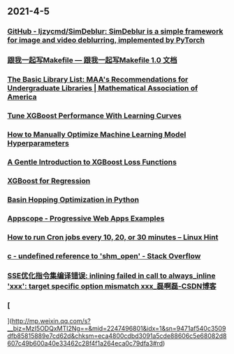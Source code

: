 
## 2021-4-5

### [GitHub - ljzycmd/SimDeblur: SimDeblur is a simple framework for  image and video deblurring, implemented by PyTorch](https://github.com/ljzycmd/SimDeblur)

### [跟我一起写Makefile — 跟我一起写Makefile 1.0 文档](https://seisman.github.io/how-to-write-makefile/)

### [The Basic Library List: MAA's Recommendations for Undergraduate Libraries | Mathematical Association of America](https://www.maa.org/press/maa-reviews/the-basic-library-list-maas-recommendations-for-undergraduate-libraries)

### [Tune XGBoost Performance With Learning Curves](https://machinelearningmastery.com/tune-xgboost-performance-with-learning-curves/)

### [How to Manually Optimize Machine Learning Model Hyperparameters](https://machinelearningmastery.com/manually-optimize-hyperparameters/)

### [A Gentle Introduction to XGBoost Loss Functions](https://machinelearningmastery.com/xgboost-loss-functions/)

### [XGBoost for Regression](https://machinelearningmastery.com/xgboost-for-regression/)

### [Basin Hopping Optimization in Python](https://machinelearningmastery.com/basin-hopping-optimization-in-python/)

### [Appscope - Progressive Web Apps Examples](https://appsco.pe/)

### [How to run Cron jobs every 10, 20, or 30 minutes – Linux Hint](https://linuxhint.com/run-cron-jobs-after-fixed-interval/)

### [c - undefined reference to 'shm_open' - Stack Overflow](https://stackoverflow.com/questions/48410966/undefined-reference-to-shm-open)

### [SSE优化指令集编译错误: inlining failed in call to always_inline 'xxx': target specific option mismatch xxx_磊啊磊-CSDN博客](https://blog.csdn.net/willib/article/details/52386087)

### [
](http://mp.weixin.qq.com/s?__biz=MzI5ODQxMTI2Ng==&mid=2247496801&idx=1&sn=9471af540c3509dfb85815889e7cd62d&chksm=eca4800cdbd3091a5cde88606c5e68082d8607c49b600a40e33462c28f4f1a264eca0c79dfa3#rd)